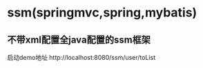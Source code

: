 # ssm(springmvc,spring,mybatis)
## 不带xml配置全java配置的ssm框架

启动demo地址 http://localhost:8080/ssm/user/toList

